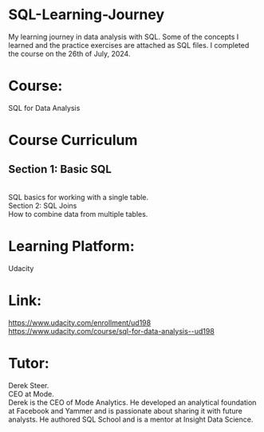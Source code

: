 # SQL-Learning-Journey
My learning journey in data analysis with SQL.
Some of the concepts I learned and the practice exercises are attached as SQL files.
I completed the course on the 26th of July, 2024.
# Course:
SQL for Data Analysis
# Course Curriculum
## Section 1: Basic SQL
<br/>SQL basics for working with a single table.
<br/>Section 2: SQL Joins
<br/>How to combine data from multiple tables.

# Learning Platform: 
Udacity
# Link:
https://www.udacity.com/enrollment/ud198
https://www.udacity.com/course/sql-for-data-analysis--ud198
# Tutor: 
Derek Steer.
<br/> CEO at Mode.
<br/>Derek is the CEO of Mode Analytics. He developed an analytical 
foundation at Facebook and Yammer and is passionate about sharing 
it with future analysts. He authored SQL School and is a mentor at Insight Data Science.
